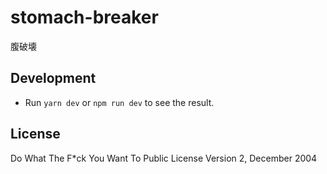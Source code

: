 # stomach-breaker

腹破壊

## Development

- Run `yarn dev` or `npm run dev` to see the result.

## License

Do What The F*ck You Want To Public License Version 2, December 2004

